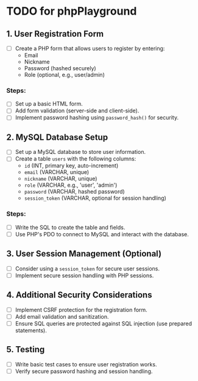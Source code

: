 # TODO for phpPlayground

## 1. User Registration Form
- [ ] Create a PHP form that allows users to register by entering:
    - Email
    - Nickname
    - Password (hashed securely)
    - Role (optional, e.g., user/admin)

### Steps:
- [ ] Set up a basic HTML form.
- [ ] Add form validation (server-side and client-side).
- [ ] Implement password hashing using `password_hash()` for security.

## 2. MySQL Database Setup
- [ ] Set up a MySQL database to store user information.
- [ ] Create a table `users` with the following columns:
    - `id` (INT, primary key, auto-increment)
    - `email` (VARCHAR, unique)
    - `nickname` (VARCHAR, unique)
    - `role` (VARCHAR, e.g., 'user', 'admin')
    - `password` (VARCHAR, hashed password)
    - `session_token` (VARCHAR, optional for session handling)

### Steps:
- [ ] Write the SQL to create the table and fields.
- [ ] Use PHP's PDO to connect to MySQL and interact with the database.

## 3. User Session Management (Optional)
- [ ] Consider using a `session_token` for secure user sessions.
- [ ] Implement secure session handling with PHP sessions.

## 4. Additional Security Considerations
- [ ] Implement CSRF protection for the registration form.
- [ ] Add email validation and sanitization.
- [ ] Ensure SQL queries are protected against SQL injection (use prepared statements).

## 5. Testing
- [ ] Write basic test cases to ensure user registration works.
- [ ] Verify secure password hashing and session handling.